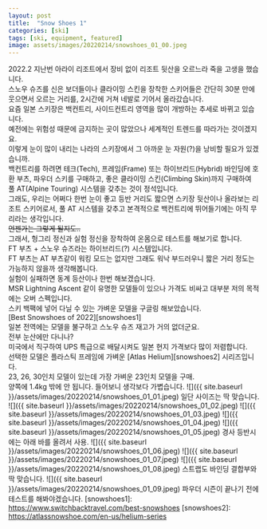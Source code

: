 ```yaml
---
layout: post
title:  "Snow Shoes 1"
categories: [ski]
tags: [ski, equipment, featured]
image: assets/images/20220214/snowshoes_01_00.jpeg
---
```

2022.2
지난번 아라이 리조트에서 장비 없이 리조트 뒷산을 오르느라 죽을 고생을 했습니다.<br>
스노우 슈즈를 신은 보더들이나 클라이밍 스킨을 장착한 스키어들은 간단히 30분 만에 웃으면서 오르는 거리를, 2시간에 거쳐 네발로 기어서 올라갔습니다.<br>
요즘 일본 스키장은 백컨트리, 사이드컨트리 영역을 많이 개방하는 추세로 바뀌고 있습니다.<br>
예전에는 위험성 때문에 금지하는 곳이 많았으나 세계적인 트렌드를 따라가는 것이겠지요.<br>
이렇게 눈이 많이 내리는 나라의 스키장에서 그 아까운 눈 자원(?)을 낭비할 필요가 있겠습니까.<br>
백컨트리를 하려면 테크(Tech), 프레임(Frame) 또는 하이브리드(Hybrid) 바인딩에 호환 부츠, 파우더 스키를 구매하고, 좋은 클라이밍 스킨(Climbing Skin)까지 구매하여 풀 AT(Alpine Touring) 시스템을 갖추는 것이 정석입니다.<br>
그래도, 우리는 어쩌다 한번 눈이 좋고 등반 거리도 짧으면 스키장 뒷산이나 올라보는 리조트 스키어로서, 풀 AT 시스템을 갖추고 본격적으로 백컨트리에 뛰어들기에는 아직 무리라는 생각입니다.<br>
<del>언젠가는 그렇게 될지도..</del><br>
그래서, 헝그리 정신과 실험 정신을 장착하여 온몸으로 테스트를 해보기로 합니다.<br>
FT 부츠 + 스노우 슈즈라는 하이브리드(?) 시스템입니다.<br>
FT 부츠는 AT 부츠같이 워킹 모드는 없지만 그래도 워낙 부드러우니 짧은 거리 정도는 가능하지 않을까 생각해봅니다.<br>
실험이 실패하면 동계 등산이나 한번 해보겠습니다.<br>
MSR Lightning Ascent 같이 유명한 모델들이 있으나 가격도 비싸고 대부분 저의 목적에는 오버 스펙입니다.<br>
스키 백팩에 넣어 다닐 수 있는 가벼운 모델을 구글링 해보았습니다.<br>
[Best Snowshoes of 2022][snowshoes1]<br>
일본 전역에는 모델을 불구하고 스노우 슈즈 재고가 거의 없더군요.<br>
전부 눈산에만 다니나?<br>
미국에서 직구하여 UPS 특급으로 배달시켜도 일본 현지 가격보다 많이 저렴합니다.<br>
선택한 모델은 플라스틱 프레임에 가벼운 [Atlas Helium][snowshoes2] 시리즈입니다.<br>
23, 26, 30인치 모델이 있는데 가장 가벼운 23인치 모델을 구매.<br>
양쪽에 1.4kg 밖에 안 됩니다. 들어보니 생각보다 가볍습니다.
![]({{ site.baseurl }}/assets/images/20220214/snowshoes_01_01.jpeg)
일단 사이즈는 딱 맞습니다.
![]({{ site.baseurl }}/assets/images/20220214/snowshoes_01_02.jpeg)
![]({{ site.baseurl }}/assets/images/20220214/snowshoes_01_03.jpeg)
![]({{ site.baseurl }}/assets/images/20220214/snowshoes_01_04.jpeg)
![]({{ site.baseurl }}/assets/images/20220214/snowshoes_01_05.jpeg)
경사 등반시에는 아래 바를 올려서 사용.
![]({{ site.baseurl }}/assets/images/20220214/snowshoes_01_06.jpeg)
![]({{ site.baseurl }}/assets/images/20220214/snowshoes_01_07.jpeg)
![]({{ site.baseurl }}/assets/images/20220214/snowshoes_01_08.jpeg)
스트랩도 바인딩 결합부와 딱 맞습니다.
![]({{ site.baseurl }}/assets/images/20220214/snowshoes_01_09.jpeg)
파우더 시즌이 끝나기 전에 테스트를 해봐야겠습니다.
[snowshoes1]: https://www.switchbacktravel.com/best-snowshoes
[snowshoes2]: https://atlassnowshoe.com/en-us/helium-series
